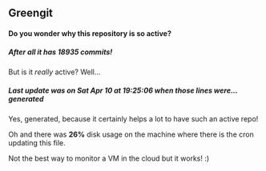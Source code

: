 ## Greengit

#### Do you wonder why this repository is so active?

##### After all it has 18935 commits!

But is it *really* active? Well...

##### Last update was on Sat Apr 10 at 19:25:06 when those lines were... generated

Yes, generated, because it certainly helps a lot to have such an active repo!

Oh and there was **26%** disk usage on the machine
where there is the cron updating this file.

Not the best way to monitor a VM in the cloud but it works! :)
